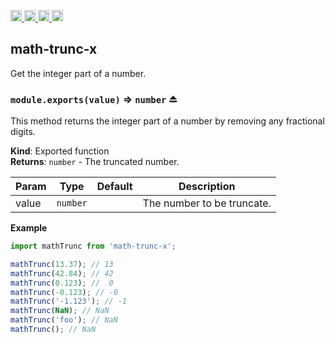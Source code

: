 <a href="https://travis-ci.org/Xotic750/math-trunc-x"
   title="Travis status">
<img
   src="https://travis-ci.org/Xotic750/math-trunc-x.svg?branch=master"
   alt="Travis status" height="18"/>
</a>
<a href="https://david-dm.org/Xotic750/math-trunc-x"
   title="Dependency status">
<img src="https://david-dm.org/Xotic750/math-trunc-x.svg"
   alt="Dependency status" height="18"/>
</a>
<a href="https://david-dm.org/Xotic750/math-trunc-x#info=devDependencies"
   title="devDependency status">
<img src="https://david-dm.org/Xotic750/math-trunc-x/dev-status.svg"
   alt="devDependency status" height="18"/>
</a>
<a href="https://badge.fury.io/js/math-trunc-x" title="npm version">
<img src="https://badge.fury.io/js/math-trunc-x.svg"
   alt="npm version" height="18"/>
</a>
<a name="module_math-trunc-x"></a>

## math-trunc-x

Get the integer part of a number.

<a name="exp_module_math-trunc-x--module.exports"></a>

### `module.exports(value)` ⇒ <code>number</code> ⏏

This method returns the integer part of a number by removing any fractional digits.

**Kind**: Exported function  
**Returns**: <code>number</code> - The truncated number.

| Param | Type                | Default | Description                |
| ----- | ------------------- | ------- | -------------------------- |
| value | <code>number</code> |         | The number to be truncate. |

**Example**

```js
import mathTrunc from 'math-trunc-x';

mathTrunc(13.37); // 13
mathTrunc(42.84); // 42
mathTrunc(0.123); //  0
mathTrunc(-0.123); // -0
mathTrunc('-1.123'); // -1
mathTrunc(NaN); // NaN
mathTrunc('foo'); // NaN
mathTrunc(); // NaN
```
